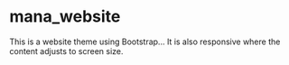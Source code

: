 # mana_website

This is a website theme using Bootstrap... It is also responsive where the content adjusts to screen size.
